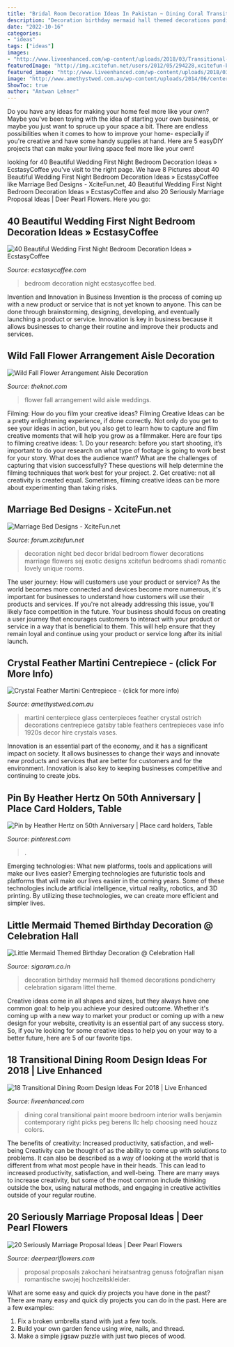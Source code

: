 ```yaml
---
title: "Bridal Room Decoration Ideas In Pakistan ~ Dining Coral Transitional Paint Moore Bedroom Interior Walls Benjamin Contemporary Right Picks Peg Berens Llc Help Choosing Need Houzz Colors"
description: "Decoration birthday mermaid hall themed decorations pondicherry celebration sigaram littel theme"
date: "2022-10-16"
categories:
- "ideas"
tags: ["ideas"]
images:
- "http://www.liveenhanced.com/wp-content/uploads/2018/03/Transitional-Dining-Room-Design-Ideas-16.jpg"
featuredImage: "http://img.xcitefun.net/users/2012/05/294228,xcitefun-b6.jpg"
featured_image: "http://www.liveenhanced.com/wp-content/uploads/2018/03/Transitional-Dining-Room-Design-Ideas-16.jpg"
image: "http://www.amethystwed.com.au/wp-content/uploads/2014/06/centerpiece_martini-crystal-feathers.jpg"
ShowToc: true
author: "Antwan Lehner"
---
```



Do you have any ideas for making your home feel more like your own? Maybe you've been toying with the idea of starting your own business, or maybe you just want to spruce up your space a bit. There are endless possibilities when it comes to how to improve your home- especially if you're creative and have some handy supplies at hand. Here are 5 easyDIY projects that can make your living space feel more like your own!

	

		
looking for 40 Beautiful Wedding First Night Bedroom Decoration Ideas » EcstasyCoffee you've visit to the right page. We have 8 Pictures about 40 Beautiful Wedding First Night Bedroom Decoration Ideas » EcstasyCoffee like Marriage Bed Designs - XciteFun.net, 40 Beautiful Wedding First Night Bedroom Decoration Ideas » EcstasyCoffee and also 20 Seriously Marriage Proposal Ideas | Deer Pearl Flowers. Here you go:
		
    
## 40 Beautiful Wedding First Night Bedroom Decoration Ideas » EcstasyCoffee

<img loading=lazy src="https://i0.wp.com/www.ecstasycoffee.com/wp-content/uploads/2018/05/Wedding-First-Night-Bed-Decoration-18.jpg?resize=600%2C800" onerror="this.onerror=null;this.src='https://tse4.mm.bing.net/th?id=OIP.L_ZKcLGoa0xksZiA1B13NwHaJ4&amp;pid=15.1';" alt="40 Beautiful Wedding First Night Bedroom Decoration Ideas » EcstasyCoffee">

_Source: ecstasycoffee.com_

>bedroom decoration night ecstasycoffee bed. 

	

Invention and Innovation in Business
Invention is the process of coming up with a new product or service that is not yet known to anyone. This can be done through brainstorming, designing, developing, and eventually launching a product or service. Innovation is key in business because it allows businesses to change their routine and improve their products and services.

    
## Wild Fall Flower Arrangement Aisle Decoration

<img loading=lazy src="https://apis.xogrp.com/media-api/images/d9769a94-6607-11e4-843f-22000aa61a3e" onerror="this.onerror=null;this.src='https://tse3.mm.bing.net/th?id=OIP.DNTSpf4btBl0zCP18iupkgHaLH&amp;pid=15.1';" alt="Wild Fall Flower Arrangement Aisle Decoration">

_Source: theknot.com_

>flower fall arrangement wild aisle weddings. 

	

Filming: How do you film your creative ideas?
Filming Creative Ideas can be a pretty enlightening experience, if done correctly. Not only do you get to see your ideas in action, but you also get to learn how to capture and film creative moments that will help you grow as a filmmaker. Here are four tips to filming creative ideas: 1. Do your research: before you start shooting, it’s important to do your research on what type of footage is going to work best for your story. What does the audience want? What are the challenges of capturing that vision successfully? These questions will help determine the filming techniques that work best for your project. 2. Get creative: not all creativity is created equal. Sometimes, filming creative ideas can be more about experimenting than taking risks.

    
## Marriage Bed Designs - XciteFun.net

<img loading=lazy src="http://img.xcitefun.net/users/2012/05/294228,xcitefun-b6.jpg" onerror="this.onerror=null;this.src='https://tse4.mm.bing.net/th?id=OIP.-A8HUV4wt6MFpPFFe2XoLgHaE7&amp;pid=15.1';" alt="Marriage Bed Designs - XciteFun.net">

_Source: forum.xcitefun.net_

>decoration night bed decor bridal bedroom flower decorations marriage flowers sej exotic designs xcitefun bedrooms shadi romantic lovely unique rooms. 

	

The user journey: How will customers use your product or service?
As the world becomes more connected and devices become more numerous, it's important for businesses to understand how customers will use their products and services. If you're not already addressing this issue, you'll likely face competition in the future.
Your business should focus on creating a user journey that encourages customers to interact with your product or service in a way that is beneficial to them. This will help ensure that they remain loyal and continue using your product or service long after its initial launch.

    
## Crystal Feather Martini Centrepiece - (click For More Info)

<img loading=lazy src="http://www.amethystwed.com.au/wp-content/uploads/2014/06/centerpiece_martini-crystal-feathers.jpg" onerror="this.onerror=null;this.src='https://tse2.mm.bing.net/th?id=OIP.OImHl27etoFgiUDB-nFNywHaJ2&amp;pid=15.1';" alt="Crystal Feather Martini Centrepiece - (click for more info)">

_Source: amethystwed.com.au_

>martini centerpiece glass centerpieces feather crystal ostrich decorations centrepiece gatsby table feathers centrepieces vase info 1920s decor hire crystals vases. 

	

Innovation is an essential part of the economy, and it has a significant impact on society. It allows businesses to change their ways and innovate new products and services that are better for customers and for the environment. Innovation is also key to keeping businesses competitive and continuing to create jobs.

    
## Pin By Heather Hertz On 50th Anniversary | Place Card Holders, Table

<img loading=lazy src="https://i.pinimg.com/originals/54/8f/32/548f3247b45ff7505d72d0378a693ad0.jpg" onerror="this.onerror=null;this.src='https://tse4.mm.bing.net/th?id=OIP.eqigNZ--DC-fogb4RkrLsQHaJ4&amp;pid=15.1';" alt="Pin by Heather Hertz on 50th Anniversary | Place card holders, Table">

_Source: pinterest.com_

>. 

	

Emerging technologies: What new platforms, tools and applications will make our lives easier?
Emerging technologies are futuristic tools and platforms that will make our lives easier in the coming years. Some of these technologies include artificial intelligence, virtual reality, robotics, and 3D printing. By utilizing these technologies, we can create more efficient and simpler lives.

    
## Little Mermaid Themed Birthday Decoration @ Celebration Hall

<img loading=lazy src="http://sigaram.co.in/decorations/wp-content/uploads/sites/7/2017/01/Little-Mermaid-themed-Birthday-decoration-1-700x980.jpg" onerror="this.onerror=null;this.src='https://tse4.mm.bing.net/th?id=OIP.3RJBfPqzZ4vxRGWxuRmpZwHaKX&amp;pid=15.1';" alt="Little Mermaid Themed Birthday Decoration @ Celebration Hall">

_Source: sigaram.co.in_

>decoration birthday mermaid hall themed decorations pondicherry celebration sigaram littel theme. 

	

Creative ideas come in all shapes and sizes, but they always have one common goal: to help you achieve your desired outcome. Whether it's coming up with a new way to market your product or coming up with a new design for your website, creativity is an essential part of any success story. So, if you're looking for some creative ideas to help you on your way to a better future, here are 5 of our favorite tips.

    
## 18 Transitional Dining Room Design Ideas For 2018 | Live Enhanced

<img loading=lazy src="http://www.liveenhanced.com/wp-content/uploads/2018/03/Transitional-Dining-Room-Design-Ideas-16.jpg" onerror="this.onerror=null;this.src='https://tse1.mm.bing.net/th?id=OIP.iEaRCi89grICpEgmBrhBLAHaEt&amp;pid=15.1';" alt="18 Transitional Dining Room Design Ideas For 2018 | Live Enhanced">

_Source: liveenhanced.com_

>dining coral transitional paint moore bedroom interior walls benjamin contemporary right picks peg berens llc help choosing need houzz colors. 

	

The benefits of creativity: Increased productivity, satisfaction, and well-being
Creativity can be thought of as the ability to come up with solutions to problems. It can also be described as a way of looking at the world that is different from what most people have in their heads. This can lead to increased productivity, satisfaction, and well-being. There are many ways to increase creativity, but some of the most common include thinking outside the box, using natural methods, and engaging in creative activities outside of your regular routine.

    
## 20 Seriously Marriage Proposal Ideas | Deer Pearl Flowers

<img loading=lazy src="https://www.deerpearlflowers.com/wp-content/uploads/2016/08/Proposal-Locations-Ideas-12.jpg" onerror="this.onerror=null;this.src='https://tse2.mm.bing.net/th?id=OIP.uS1b9753YqxGTzw_O91x6wHaLH&amp;pid=15.1';" alt="20 Seriously Marriage Proposal Ideas | Deer Pearl Flowers">

_Source: deerpearlflowers.com_

>proposal proposals zakochani heiratsantrag genuss fotoğrafları nişan romantische swojej hochzeitskleider. 

	

What are some easy and quick diy projects you have done in the past?
There are many easy and quick diy projects you can do in the past. Here are a few examples:
1. Fix a broken umbrella stand with just a few tools.
2. Build your own garden fence using wire, nails, and thread.
3. Make a simple jigsaw puzzle with just two pieces of wood.

